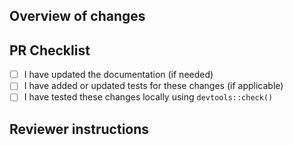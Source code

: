 ## Overview of changes

<!-- Briefly describe the purpose of this pull request. Why is the change being made? -->

<!-- Add any relevant screenshots or images, including before and after if possible. -->

<!-- If this PR is related to any existing issues, mention them here (e.g., "Fixes #123"). -->

## PR Checklist

- [ ] I have updated the documentation (if needed)
- [ ] I have added or updated tests for these changes (if applicable)
- [ ] I have tested these changes locally using `devtools::check()`

## Reviewer instructions

<!-- Put any specific questions, instructions or notes for reviewers in here -->
